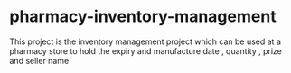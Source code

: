 # pharmacy-inventory-management
This project is the inventory management project which can be used at a pharmacy store to hold the expiry and manufacture date , quantity , prize and seller name 
